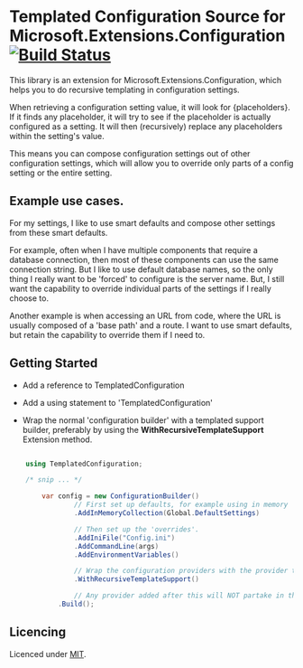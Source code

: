 # Templated Configuration Source for Microsoft.Extensions.Configuration  [![Build Status](https://travis-ci.org/Erwinvandervalk/TemplatedConfiguration.svg?branch=master)](https://travis-ci.org/Erwinvandervalk/TemplatedConfiguration)

This library is an extension for Microsoft.Extensions.Configuration, which helps you to do recursive templating in configuration settings. 

When retrieving a configuration setting value, it will look for {placeholders}. If it finds any placeholder, it will try to see if the placeholder is actually configured as a setting. It will then (recursively) replace any placeholders within the setting's value. 

This means you can compose configuration settings out of other configuration settings, which will allow you to override only parts of a config setting or the entire setting.

## Example use cases.

For my settings, I like to use smart defaults and compose other settings from these smart defaults. 

For example, often when I have multiple components that require a database connection, then most of these components can use the same connection string. But I like to use default database names, so the only thing I really want to be 'forced' to configure is the server name. But, I still want the capability to override individual parts of the settings if I really choose to.

Another example is when accessing an URL from code, where the URL is usually composed of a 'base path' and a route. I want to use smart defaults, but retain the capability to override them if I need to.

## Getting Started

* Add a reference to TemplatedConfiguration
* Add a using statement to 'TemplatedConfiguration'

* Wrap the normal 'configuration builder' with a templated support builder, preferably by using the 
**WithRecursiveTemplateSupport** Extension method.

``` c#

    using TemplatedConfiguration;

    /* snip ... */

        var config = new ConfigurationBuilder()
                // First set up defaults, for example using in memory
                .AddInMemoryCollection(Global.DefaultSettings)

                // Then set up the 'overrides'. 
                .AddIniFile("Config.ini")
                .AddCommandLine(args)
                .AddEnvironmentVariables()

                // Wrap the configuration providers with the provider that supports templating
                .WithRecursiveTemplateSupport()

                // Any provider added after this will NOT partake in the templating. 
            .Build();
```

## Licencing

Licenced under [MIT](https://opensource.org/licenses/MIT).



